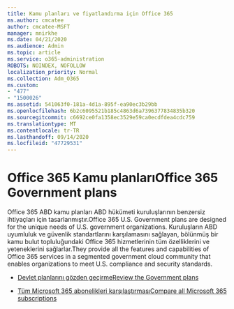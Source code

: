 ```yaml
---
title: Kamu planları ve fiyatlandırma için Office 365
ms.author: cmcatee
author: cmcatee-MSFT
manager: mnirkhe
ms.date: 04/21/2020
ms.audience: Admin
ms.topic: article
ms.service: o365-administration
ROBOTS: NOINDEX, NOFOLLOW
localization_priority: Normal
ms.collection: Adm_O365
ms.custom:
- "477"
- "1500026"
ms.assetid: 541063f0-181a-4d1a-895f-ea90ec3b29bb
ms.openlocfilehash: 6b2c6095521b185c4863d6a7396377834835b320
ms.sourcegitcommit: c6692ce0fa1358ec3529e59ca0ecdfdea4cdc759
ms.translationtype: MT
ms.contentlocale: tr-TR
ms.lasthandoff: 09/14/2020
ms.locfileid: "47729531"
---
```

# <a name="office-365-government-plans"></a><span data-ttu-id="5307c-102">Office 365 Kamu planları</span><span class="sxs-lookup"><span data-stu-id="5307c-102">Office 365 Government plans</span></span>

<span data-ttu-id="5307c-103">Office 365 ABD kamu planları ABD hükümeti kuruluşlarının benzersiz ihtiyaçları için tasarlanmıştır.</span><span class="sxs-lookup"><span data-stu-id="5307c-103">Office 365 U.S. Government plans are designed for the unique needs of U.S. government organizations.</span></span> <span data-ttu-id="5307c-104">Kuruluşların ABD uyumluluk ve güvenlik standartlarını karşılamasını sağlayan, bölünmüş bir kamu bulut topluluğundaki Office 365 hizmetlerinin tüm özelliklerini ve yeteneklerini sağlarlar.</span><span class="sxs-lookup"><span data-stu-id="5307c-104">They provide all the features and capabilities of Office 365 services in a segmented government cloud community that enables organizations to meet U.S. compliance and security standards.</span></span>
  
- [<span data-ttu-id="5307c-105">Devlet planlarını gözden geçirme</span><span class="sxs-lookup"><span data-stu-id="5307c-105">Review the Government plans</span></span>](https://products.office.com/government/compare-office-365-government-plans)

- [<span data-ttu-id="5307c-106">Tüm Microsoft 365 abonelikleri karşılaştırması</span><span class="sxs-lookup"><span data-stu-id="5307c-106">Compare all Microsoft 365 subscriptions</span></span>](https://products.office.com/business/compare-more-office-365-for-business-plans)